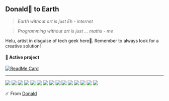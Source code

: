 ## Donald:duck: to Earth

> *Earth without art is just Eh  -  internet*

> *Programming without art is just ... maths  -  me*

Helu, artist in disguise of tech geek here🎨. Remember to always look for a creative solution!



#### :rocket: Active project

[![ReadMe Card](https://github-readme-stats.vercel.app/api/pin/?username=donald-lau&repo=coloRoar)](https://github.com/donald-lau/coloRoar)


---

![](https://img.shields.io/badge/-Python-575251?style=for-the-badge&logo=python)
![](https://img.shields.io/badge/-Java-575251?style=for-the-badge&logo=java)
![](https://img.shields.io/badge/-JavaScript-575251?style=for-the-badge&logo=javascript)
![](https://img.shields.io/badge/-HTML5-575251?style=for-the-badge&logo=html5)
![](https://img.shields.io/badge/-C++-575251?style=for-the-badge&logo=c%2B%2B)
![](https://img.shields.io/badge/-C-575251?style=for-the-badge&logo=c)
![](https://img.shields.io/badge/-SQL-575251?style=for-the-badge&logo=postgresql)
![](https://img.shields.io/badge/-Groovy-575251?style=for-the-badge&logo=groovy)
![](https://img.shields.io/badge/-Git-575251?style=for-the-badge&logo=git)
![](https://img.shields.io/badge/-Jenkins-575251?style=for-the-badge&logo=jenkins)
![](https://img.shields.io/badge/-Jira-575251?style=for-the-badge&logo=jira)
![](https://img.shields.io/badge/-Azure-575251?style=for-the-badge&logo=microsoft-azure)
![](https://img.shields.io/badge/-Vue-575251?style=for-the-badge&logo=vue.js)
![](https://img.shields.io/badge/-Ansible-575251?style=for-the-badge&logo=ansible)
![](https://img.shields.io/badge/-Tensorflow-575251?style=for-the-badge&logo=tensorflow)

:comet: From [Donald](https://github.com/donald-lau)

